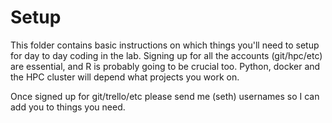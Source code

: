 # Setup

This folder contains basic instructions on which things you'll need to setup for day to day coding in the lab. 
Signing up for all the accounts (git/hpc/etc) are essential, and R is probably going to be crucial too. 
Python, docker and the HPC cluster will depend what projects you work on.

Once signed up for git/trello/etc please send me (seth) usernames so I can add you to things you need. 

